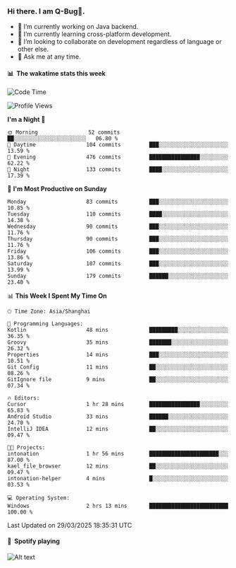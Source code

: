 ### Hi there. I am Q-Bug🐞.

- 🔭 I’m currently working on Java backend.
- 🌱 I’m currently learning cross-platform development.
- 👯 I’m looking to collaborate on development regardless of language or other else.
- 💬 Ask me at any time.

#### 📊 &nbsp;**The wakatime stats this week**  
<!--START_SECTION:waka-->
![Code Time](http://img.shields.io/badge/Code%20Time-299%20hrs%2059%20mins-blue)

![Profile Views](http://img.shields.io/badge/Profile%20Views-0-blue)

**I'm a Night 🦉** 

```text
🌞 Morning                52 commits          ██░░░░░░░░░░░░░░░░░░░░░░░   06.80 % 
🌆 Daytime                104 commits         ███░░░░░░░░░░░░░░░░░░░░░░   13.59 % 
🌃 Evening                476 commits         ████████████████░░░░░░░░░   62.22 % 
🌙 Night                  133 commits         ████░░░░░░░░░░░░░░░░░░░░░   17.39 % 
```
📅 **I'm Most Productive on Sunday** 

```text
Monday                   83 commits          ███░░░░░░░░░░░░░░░░░░░░░░   10.85 % 
Tuesday                  110 commits         ████░░░░░░░░░░░░░░░░░░░░░   14.38 % 
Wednesday                90 commits          ███░░░░░░░░░░░░░░░░░░░░░░   11.76 % 
Thursday                 90 commits          ███░░░░░░░░░░░░░░░░░░░░░░   11.76 % 
Friday                   106 commits         ███░░░░░░░░░░░░░░░░░░░░░░   13.86 % 
Saturday                 107 commits         ███░░░░░░░░░░░░░░░░░░░░░░   13.99 % 
Sunday                   179 commits         ██████░░░░░░░░░░░░░░░░░░░   23.40 % 
```


📊 **This Week I Spent My Time On** 

```text
🕑︎ Time Zone: Asia/Shanghai

💬 Programming Languages: 
Kotlin                   48 mins             █████████░░░░░░░░░░░░░░░░   36.35 % 
Groovy                   35 mins             ███████░░░░░░░░░░░░░░░░░░   26.32 % 
Properties               14 mins             ███░░░░░░░░░░░░░░░░░░░░░░   10.51 % 
Git Config               11 mins             ██░░░░░░░░░░░░░░░░░░░░░░░   08.26 % 
GitIgnore file           9 mins              ██░░░░░░░░░░░░░░░░░░░░░░░   07.34 % 

🔥 Editors: 
Cursor                   1 hr 28 mins        ████████████████░░░░░░░░░   65.83 % 
Android Studio           33 mins             ██████░░░░░░░░░░░░░░░░░░░   24.70 % 
IntelliJ IDEA            12 mins             ██░░░░░░░░░░░░░░░░░░░░░░░   09.47 % 

🐱‍💻 Projects: 
intonation               1 hr 56 mins        ██████████████████████░░░   87.00 % 
kael_file_browser        12 mins             ██░░░░░░░░░░░░░░░░░░░░░░░   09.47 % 
intonation-helper        4 mins              █░░░░░░░░░░░░░░░░░░░░░░░░   03.53 % 

💻 Operating System: 
Windows                  2 hrs 13 mins       █████████████████████████   100.00 % 
```


 Last Updated on 29/03/2025 18:35:31 UTC
<!--END_SECTION:waka-->

#### 🎵 &nbsp;**Spotify playing**  
![Alt text](https://spotify-recently-played-readme.vercel.app/api?user=e5y1o4x7kdt9kf2blu4wvmb4s&unique={true|1|on|yes})
